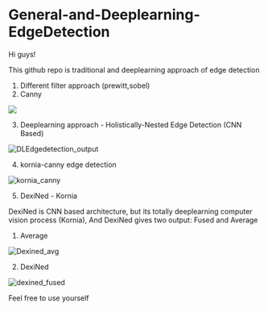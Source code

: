 # General-and-Deeplearning-EdgeDetection

Hi guys!

This github repo is traditional and deeplearning approach of edge detection

1. Different filter approach (prewitt,sobel)
2. Canny

![](https://storage.googleapis.com/kaggle-forum-message-attachments/1966657/18217/1664684322721.jpeg)


3. Deeplearning approach - Holistically-Nested Edge Detection (CNN Based)

![DLEdgedetection_output](https://user-images.githubusercontent.com/75832198/198841957-49367b41-35f1-4a04-8a30-29a8fcad0b23.png)

4. kornia-canny edge detection


![kornia_canny](https://user-images.githubusercontent.com/75832198/200131453-f59d779a-f94f-4746-b82b-e77173bc5075.png)

5. DexiNed - Kornia

DexiNed is CNN based architecture, but its totally deeplearning computer vision process (Kornia), And DexiNed gives two output: Fused and Average

1. Average
   
![Dexined_avg](https://user-images.githubusercontent.com/75832198/200156376-1bc40c4e-ba71-4582-8df7-25a0017bfab6.png)

2. DexiNed

![dexined_fused](https://user-images.githubusercontent.com/75832198/200156378-99f5fd61-3aa2-4e3e-bb42-b7c5585e5e60.png)

Feel free to use yourself
